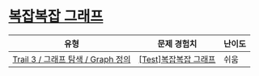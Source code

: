 # [복잡복잡 그래프](https://https://en.codetree.ai/trails/complete/curated-cards/test-graph-concept-1)

|유형|문제 경험치|난이도|
|---|---|---|
|[Trail 3 / 그래프 탐색 / Graph 정의](https://https://en.codetree.ai/trail-info/novice-high/)|[[Test]복잡복잡 그래프](https://https://en.codetree.ai/trails/complete/curated-cards/test-graph-concept-1/)|쉬움|

